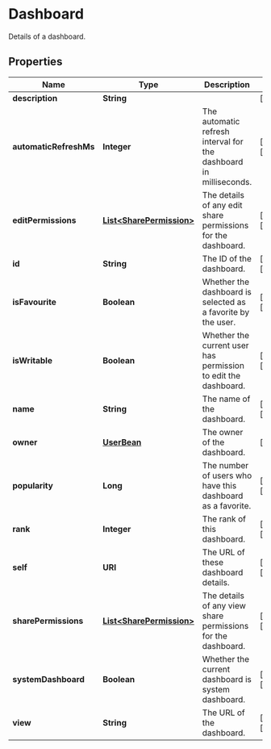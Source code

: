 

# Dashboard

Details of a dashboard.

## Properties

| Name | Type | Description | Notes |
|------------ | ------------- | ------------- | -------------|
|**description** | **String** |  |  [optional] |
|**automaticRefreshMs** | **Integer** | The automatic refresh interval for the dashboard in milliseconds. |  [optional] [readonly] |
|**editPermissions** | [**List&lt;SharePermission&gt;**](SharePermission.md) | The details of any edit share permissions for the dashboard. |  [optional] [readonly] |
|**id** | **String** | The ID of the dashboard. |  [optional] [readonly] |
|**isFavourite** | **Boolean** | Whether the dashboard is selected as a favorite by the user. |  [optional] [readonly] |
|**isWritable** | **Boolean** | Whether the current user has permission to edit the dashboard. |  [optional] [readonly] |
|**name** | **String** | The name of the dashboard. |  [optional] [readonly] |
|**owner** | [**UserBean**](UserBean.md) | The owner of the dashboard. |  [optional] |
|**popularity** | **Long** | The number of users who have this dashboard as a favorite. |  [optional] [readonly] |
|**rank** | **Integer** | The rank of this dashboard. |  [optional] [readonly] |
|**self** | **URI** | The URL of these dashboard details. |  [optional] [readonly] |
|**sharePermissions** | [**List&lt;SharePermission&gt;**](SharePermission.md) | The details of any view share permissions for the dashboard. |  [optional] [readonly] |
|**systemDashboard** | **Boolean** | Whether the current dashboard is system dashboard. |  [optional] [readonly] |
|**view** | **String** | The URL of the dashboard. |  [optional] [readonly] |



